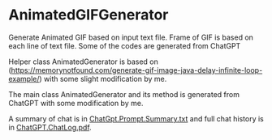 # AnimatedGIFGenerator
Generate Animated GIF based on input text file.  Frame of GIF is based on each line of text file.  Some of the codes are generated from ChatGPT

Helper class AnimatedGenerator is based on (https://memorynotfound.com/generate-gif-image-java-delay-infinite-loop-example/) with some slight modification by me.

The main class AnimatedGenerator and its method is generated from ChatGPT with some modification by me.

A summary of chat is in [ChatGpt.Prompt.Summary.txt](ChatGpt.Prompt.Summary.txt) and full chat history is in [ChatGPT.ChatLog.pdf](ChatGPT.ChatLog.pdf).
